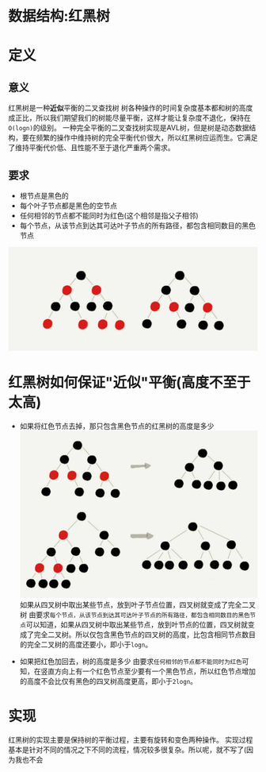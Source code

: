 # 数据结构:红黑树

# 定义
## 意义
红黑树是一种**近似**平衡的二叉查找树
树各种操作的时间复杂度基本都和树的高度成正比，所以我们期望我们的树能尽量平衡，这样才能让复杂度不退化，保持在`O(logn)`的级别。
一种完全平衡的二叉查找树实现是AVL树，但是树是动态数据结构，要在频繁的操作中维持树的完全平衡代价很大，所以红黑树应运而生。它满足了维持平衡代价低、且性能不至于退化严重两个需求。

## 要求
* 根节点是黑色的
* 每个叶子节点都是黑色的空节点
* 任何相邻的节点都不能同时为红色(这个相邻是指父子相邻)
* 每个节点，从该节点到达其可达叶子节点的所有路径，都包含相同数目的黑色节点

![红黑树的长相](/images/pasted-9.png)

# 红黑树如何保证"近似"平衡(高度不至于太高)
* 如果将红色节点去掉，那只包含黑色节点的红黑树的高度是多少
![只包含黑色节点的红黑树](/images/pasted-10.png)
如果从四叉树中取出某些节点，放到叶子节点位置，四叉树就变成了完全二叉树
由要求`每个节点，从该节点到达其可达叶子节点的所有路径，都包含相同数目的黑色节点`可以知道，如果从四叉树中取出某些节点，放到叶节点的位置，四叉树就变成了完全二叉树。所以仅包含黑色节点的四叉树的高度，比包含相同节点数目的完全二叉树的高度还要小，即小于`logn`。

* 如果把红色加回去，树的高度是多少
由要求`任何相邻的节点都不能同时为红色`可知，在竖直方向上有一个红色节点至少要有一个黑色节点，所以红色节点增加的高度不会比仅有黑色的四叉树高度更高，即小于`2logn`。

# 实现
红黑树的实现主要是保持树的平衡过程，主要有旋转和变色两种操作。
实现过程基本是针对不同的情况之下不同的流程，情况较多很复杂。所以呢，就不写了(因为我也不会
